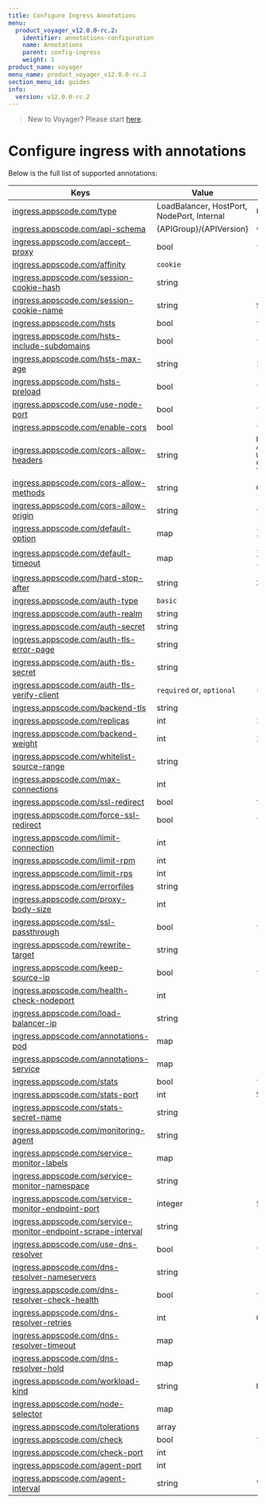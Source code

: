```yaml
---
title: Configure Ingress Annotations
menu:
  product_voyager_v12.0.0-rc.2:
    identifier: annotations-configuration
    name: Annotations
    parent: config-ingress
    weight: 1
product_name: voyager
menu_name: product_voyager_v12.0.0-rc.2
section_menu_id: guides
info:
  version: v12.0.0-rc.2
---
```


> New to Voyager? Please start [here](/products/voyager/v12.0.0-rc.2/concepts/overview).

# Configure ingress with annotations

Below is the full list of supported annotations:

|  Keys  |   Value   |  Default |
|--------|-----------|----------|
| [ingress.appscode.com/type](/products/voyager/v12.0.0-rc.2/concepts/README) | LoadBalancer, HostPort, NodePort, Internal | `LoadBalancer` |
| [ingress.appscode.com/api-schema](/products/voyager/v12.0.0-rc.2/concepts/overview) | {APIGroup}/{APIVersion} | `voyager.appscode.com/v1beta1` |
| [ingress.appscode.com/accept-proxy](/products/voyager/v12.0.0-rc.2/guides/ingress/configuration/accept-proxy) | bool | `false` |
| [ingress.appscode.com/affinity](/products/voyager/v12.0.0-rc.2/guides/ingress/http/sticky-session) | `cookie` | |
| [ingress.appscode.com/session-cookie-hash](/products/voyager/v12.0.0-rc.2/guides/ingress/http/sticky-session) | string | |
| [ingress.appscode.com/session-cookie-name](/products/voyager/v12.0.0-rc.2/guides/ingress/http/sticky-session) | string | `SERVERID` |
| [ingress.appscode.com/hsts](/products/voyager/v12.0.0-rc.2/guides/ingress/http/hsts) | bool | `true` |
| [ingress.appscode.com/hsts-include-subdomains](/products/voyager/v12.0.0-rc.2/guides/ingress/http/hsts) | bool | `false` |
| [ingress.appscode.com/hsts-max-age](/products/voyager/v12.0.0-rc.2/guides/ingress/http/hsts) | string | `15768000` |
| [ingress.appscode.com/hsts-preload](/products/voyager/v12.0.0-rc.2/guides/ingress/http/hsts) | bool | `false` |
| [ingress.appscode.com/use-node-port](/products/voyager/v12.0.0-rc.2/concepts/ingress-types/nodeport) | bool | `false` |
| [ingress.appscode.com/enable-cors](/products/voyager/v12.0.0-rc.2/guides/ingress/http/cors) | bool | `false` |
| [ingress.appscode.com/cors-allow-headers](/products/voyager/v12.0.0-rc.2/guides/ingress/http/cors) | string | `DNT,X-CustomHeader,Keep-Alive,User-Agent,X-Requested-With,If-Modified-Since,Cache-Control,Content-Type,Authorization` |
| [ingress.appscode.com/cors-allow-methods](/products/voyager/v12.0.0-rc.2/guides/ingress/http/cors) | string | `GET,PUT,POST,DELETE,PATCH,OPTIONS` |
| [ingress.appscode.com/cors-allow-origin](/products/voyager/v12.0.0-rc.2/guides/ingress/http/cors) | string | `*` |
| [ingress.appscode.com/default-option](/products/voyager/v12.0.0-rc.2/guides/ingress/configuration/default-options) | map | `{"http-server-close": "true", "dontlognull": "true"}` |
| [ingress.appscode.com/default-timeout](/products/voyager/v12.0.0-rc.2/guides/ingress/configuration/default-timeouts) | map | `{"connect": "5s", "server": "50s", "client": "50s", "client-fin": "50s", "tunnel": "50s"}` |
| [ingress.appscode.com/hard-stop-after](/products/voyager/v12.0.0-rc.2/guides/ingress/configuration/hard-stop-after) | string | `30s` |
| [ingress.appscode.com/auth-type](/products/voyager/v12.0.0-rc.2/guides/ingress/security/basic-auth) | `basic` | |
| [ingress.appscode.com/auth-realm](/products/voyager/v12.0.0-rc.2/guides/ingress/security/basic-auth) | string | |
| [ingress.appscode.com/auth-secret](/products/voyager/v12.0.0-rc.2/guides/ingress/security/basic-auth) | string | |
| [ingress.appscode.com/auth-tls-error-page](/products/voyager/v12.0.0-rc.2/guides/ingress/security/tls-auth) | string | |
| [ingress.appscode.com/auth-tls-secret](/products/voyager/v12.0.0-rc.2/guides/ingress/security/tls-auth) | string | |
| [ingress.appscode.com/auth-tls-verify-client](/products/voyager/v12.0.0-rc.2/guides/ingress/security/tls-auth) | `required` or, `optional` | `required` |
| [ingress.appscode.com/backend-tls](/products/voyager/v12.0.0-rc.2/guides/ingress/tls/backend-tls) | string | |
| [ingress.appscode.com/replicas](/products/voyager/v12.0.0-rc.2/guides/ingress/scaling) | int | `1` |
| [ingress.appscode.com/backend-weight](/products/voyager/v12.0.0-rc.2/guides/ingress/http/blue-green-deployment) | int | 1 |
| [ingress.appscode.com/whitelist-source-range](/products/voyager/v12.0.0-rc.2/guides/ingress/configuration/whitelist) | string | |
| [ingress.appscode.com/max-connections](/products/voyager/v12.0.0-rc.2/guides/ingress/configuration/max-connections) | int | |
| [ingress.appscode.com/ssl-redirect](/products/voyager/v12.0.0-rc.2/guides/ingress/configuration/ssl-redirect) | bool | `true` |
| [ingress.appscode.com/force-ssl-redirect](/products/voyager/v12.0.0-rc.2/guides/ingress/configuration/ssl-redirect) | bool | `false` |
| [ingress.appscode.com/limit-connection](/products/voyager/v12.0.0-rc.2/guides/ingress/configuration/rate-limit) | int | |
| [ingress.appscode.com/limit-rpm](/products/voyager/v12.0.0-rc.2/guides/ingress/configuration/rate-limit) | int | |
| [ingress.appscode.com/limit-rps](/products/voyager/v12.0.0-rc.2/guides/ingress/configuration/rate-limit) | int | |
| [ingress.appscode.com/errorfiles](/products/voyager/v12.0.0-rc.2/guides/ingress/configuration/error-files) | string | |
| [ingress.appscode.com/proxy-body-size](/products/voyager/v12.0.0-rc.2/guides/ingress/configuration/body-size) | int | |
| [ingress.appscode.com/ssl-passthrough](/products/voyager/v12.0.0-rc.2/guides/ingress/configuration/ssl-passthrough) | bool | `false` |
| [ingress.appscode.com/rewrite-target](/products/voyager/v12.0.0-rc.2/guides/ingress/configuration/rewrite-target) | string | |
| [ingress.appscode.com/keep-source-ip](/products/voyager/v12.0.0-rc.2/guides/ingress/configuration/keep-source-ip) | bool | `false` |
| [ingress.appscode.com/health-check-nodeport](/products/voyager/v12.0.0-rc.2/guides/ingress/configuration/keep-source-ip) | int | |
| [ingress.appscode.com/load-balancer-ip](/products/voyager/v12.0.0-rc.2/guides/ingress/configuration/loadbalancer-ip) | string | |
| [ingress.appscode.com/annotations-pod](/products/voyager/v12.0.0-rc.2/guides/ingress/configuration/pod-annotations) | map | |
| [ingress.appscode.com/annotations-service](/products/voyager/v12.0.0-rc.2/guides/ingress/configuration/service-annotations) | map | |
| [ingress.appscode.com/stats](/products/voyager/v12.0.0-rc.2/guides/ingress/monitoring/haproxy-stats) | bool | `false` |
| [ingress.appscode.com/stats-port](/products/voyager/v12.0.0-rc.2/guides/ingress/monitoring/haproxy-stats) | int | `56789` |
| [ingress.appscode.com/stats-secret-name](/products/voyager/v12.0.0-rc.2/guides/ingress/monitoring/haproxy-stats) | string | |
| [ingress.appscode.com/monitoring-agent](/products/voyager/v12.0.0-rc.2/guides/ingress/monitoring/using-coreos-prometheus-operator) | string  |         |
| [ingress.appscode.com/service-monitor-labels](/products/voyager/v12.0.0-rc.2/guides/ingress/monitoring/using-coreos-prometheus-operator) | map     |         |
| [ingress.appscode.com/service-monitor-namespace](/products/voyager/v12.0.0-rc.2/guides/ingress/monitoring/using-coreos-prometheus-operator) | string  |         |
| [ingress.appscode.com/service-monitor-endpoint-port](/products/voyager/v12.0.0-rc.2/guides/ingress/monitoring/using-coreos-prometheus-operator) | integer | 56790   |
| [ingress.appscode.com/service-monitor-endpoint-scrape-interval](/products/voyager/v12.0.0-rc.2/guides/ingress/monitoring/using-coreos-prometheus-operator) | string  |         |
| [ingress.appscode.com/use-dns-resolver](/products/voyager/v12.0.0-rc.2/guides/ingress/http/external-svc#using-external-domain) | bool | `false` |
| [ingress.appscode.com/dns-resolver-nameservers](/products/voyager/v12.0.0-rc.2/guides/ingress/http/external-svc#using-external-domain) | string | |
| [ingress.appscode.com/dns-resolver-check-health](/products/voyager/v12.0.0-rc.2/guides/ingress/http/external-svc#using-external-domain) | bool | `true` |
| [ingress.appscode.com/dns-resolver-retries](/products/voyager/v12.0.0-rc.2/guides/ingress/http/external-svc#using-external-domain) | int | `0` |
| [ingress.appscode.com/dns-resolver-timeout](/products/voyager/v12.0.0-rc.2/guides/ingress/http/external-svc#using-external-domain) | map | |
| [ingress.appscode.com/dns-resolver-hold](/products/voyager/v12.0.0-rc.2/guides/ingress/http/external-svc#using-external-domain) | map | |
| [ingress.appscode.com/workload-kind](/products/voyager/v12.0.0-rc.2/guides/ingress/pod-placement#choosing-workload-kind) | string | `Deployment` |
| [ingress.appscode.com/node-selector](/products/voyager/v12.0.0-rc.2/guides/ingress/pod-placement#using-node-selector) | map | |
| [ingress.appscode.com/tolerations](/products/voyager/v12.0.0-rc.2/guides/ingress/pod-placement#using-taints-and-toleration) | array | |
| [ingress.appscode.com/check](/products/voyager/v12.0.0-rc.2/guides/ingress/configuration/health-check) | bool | `false` |
| [ingress.appscode.com/check-port](/products/voyager/v12.0.0-rc.2/guides/ingress/configuration/health-check) | int | |
| [ingress.appscode.com/agent-port](/products/voyager/v12.0.0-rc.2/guides/ingress/configuration/agent-check) | int | |
| [ingress.appscode.com/agent-interval](/products/voyager/v12.0.0-rc.2/guides/ingress/configuration/agent-check) | string | "2000ms" |
